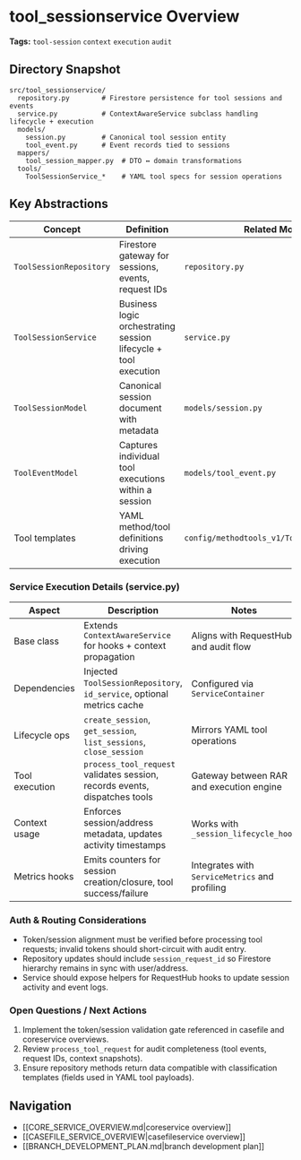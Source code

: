 # tool_sessionservice Overview

**Tags:** `tool-session` `context` `execution` `audit`

## Directory Snapshot

```text
src/tool_sessionservice/
  repository.py        # Firestore persistence for tool sessions and events
  service.py           # ContextAwareService subclass handling lifecycle + execution
  models/
    session.py         # Canonical tool session entity
    tool_event.py      # Event records tied to sessions
  mappers/
    tool_session_mapper.py  # DTO ↔ domain transformations
  tools/
    ToolSessionService_*    # YAML tool specs for session operations
```

## Key Abstractions

| Concept | Definition | Related Modules |
| --- | --- | --- |
| `ToolSessionRepository` | Firestore gateway for sessions, events, request IDs | `repository.py` |
| `ToolSessionService` | Business logic orchestrating session lifecycle + tool execution | `service.py` |
| `ToolSessionModel` | Canonical session document with metadata | `models/session.py` |
| `ToolEventModel` | Captures individual tool executions within a session | `models/tool_event.py` |
| Tool templates | YAML method/tool definitions driving execution | `config/methodtools_v1/ToolSessionService_*` |

### Service Execution Details (service.py)

| Aspect | Description | Notes |
| --- | --- | --- |
| Base class | Extends `ContextAwareService` for hooks + context propagation | Aligns with RequestHub and audit flow |
| Dependencies | Injected `ToolSessionRepository`, `id_service`, optional metrics cache | Configured via `ServiceContainer` |
| Lifecycle ops | `create_session`, `get_session`, `list_sessions`, `close_session` | Mirrors YAML tool operations |
| Tool execution | `process_tool_request` validates session, records events, dispatches tools | Gateway between RAR and execution engine |
| Context usage | Enforces session/address metadata, updates activity timestamps | Works with `_session_lifecycle_hook` |
| Metrics hooks | Emits counters for session creation/closure, tool success/failure | Integrates with `ServiceMetrics` and profiling |

### Auth & Routing Considerations

- Token/session alignment must be verified before processing tool requests; invalid tokens should short-circuit with audit entry.
- Repository updates should include `session_request_id` so Firestore hierarchy remains in sync with user/address.
- Service should expose helpers for RequestHub hooks to update session activity and event logs.

### Open Questions / Next Actions

1. Implement the token/session validation gate referenced in casefile and coreservice overviews.
2. Review `process_tool_request` for audit completeness (tool events, request IDs, context snapshots).
3. Ensure repository methods return data compatible with classification templates (fields used in YAML tool payloads).

## Navigation

- [[CORE_SERVICE_OVERVIEW.md|coreservice overview]]
- [[CASEFILE_SERVICE_OVERVIEW|casefileservice overview]]
- [[BRANCH_DEVELOPMENT_PLAN.md|branch development plan]]
